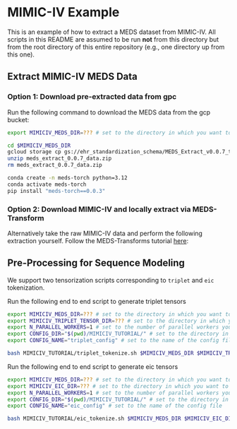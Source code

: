 # MIMIC-IV Example

This is an example of how to extract a MEDS dataset from MIMIC-IV. All scripts in this README are assumed to
be run **not** from this directory but from the root directory of this entire repository (e.g., one directory
up from this one).

## Extract MIMIC-IV MEDS Data

### Option 1: Download pre-extracted data from gpc

Run the following command to download the MEDS data from the gcp bucket:

```bash
export MIMICIV_MEDS_DIR=??? # set to the directory in which you want to store the raw MIMIC-IV data

cd $MIMICIV_MEDS_DIR
gcloud storage cp gs://ehr_standardization_schema/MEDS_Extract_v0.0.7_test.zip meds_extract_0.0.7_data.zip
unzip meds_extract_0.0.7_data.zip
rm meds_extract_0.0.7_data.zip
```

```bash
conda create -n meds-torch python=3.12
conda activate meds-torch
pip install "meds-torch==0.0.3"
```

### Option 2: Download MIMIC-IV and locally extract via MEDS-Transform

Alternatively take the raw MIMIC-IV data and perform the following extraction yourself. Follow the MEDS-Transforms tutorial
[here](https://github.com/mmcdermott/MEDS_transforms/blob/main/MIMIC-IV_Example/README.md):

## Pre-Processing for Sequence Modeling

We support two tensorization scripts corresponding to `triplet` and `eic` tokenization.

Run the following end to end script to generate triplet tensors

```bash
export MIMICIV_MEDS_DIR=??? # set to the directory in which you want to store the MIMIC-IV MEDS data
export MIMICIV_TRIPLET_TENSOR_DIR=??? # set to the directory in which you want to output the tensorized MIMIC-IV data
export N_PARALLEL_WORKERS=1 # set to the number of parallel workers you want to use
export CONFIG_DIR="$(pwd)/MIMICIV_TUTORIAL/" # set to the directory in which the config file is stored, must be an absolute path.
export CONFIG_NAME="triplet_config" # set to the name of the config file

bash MIMICIV_TUTORIAL/triplet_tokenize.sh $MIMICIV_MEDS_DIR $MIMICIV_TRIPLET_TENSOR_DIR $N_PARALLEL_WORKERS $CONFIG_DIR $CONFIG_NAME
```

Run the following end to end script to generate eic tensors

```bash
export MIMICIV_MEDS_DIR=??? # set to the directory in which you want to store the raw MIMIC-IV data
export MIMICIV_EIC_DIR=??? # set to the directory in which you want to output the tensorized MIMIC-IV data
export N_PARALLEL_WORKERS=1 # set to the number of parallel workers you want to use
export CONFIG_DIR="$(pwd)/MIMICIV_TUTORIAL/" # set to the directory in which the config file is stored, must be an absolute path.
export CONFIG_NAME="eic_config" # set to the name of the config file

bash MIMICIV_TUTORIAL/eic_tokenize.sh $MIMICIV_MEDS_DIR $MIMICIV_EIC_DIR $N_PARALLEL_WORKERS $CONFIG_DIR $CONFIG_NAME
```
